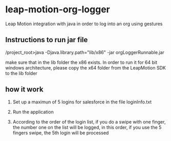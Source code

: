 leap-motion-org-logger
======================

Leap Motion integration with java in order to log into an org using gestures

Instructions to run jar file
----------------------------
/project_root>java -Djava.library.path="lib/x86" -jar orgLoggerRunnable.jar


make sure that in the lib folder the x86 exists. In order to run it for 64 bit windows architecture, please copy the x64 folder from the LeapMotion SDK to the lib folder 


how it work
-----------

1. Set up a maximun of 5 logins for salesforce in the file loginInfo.txt

2. Run the application

3. According to the order of the login list, if you do a swipe with one finger, the number one on the list will be logged, in this order, if you use the 5 fingers swipe, the 5th login will be processed
